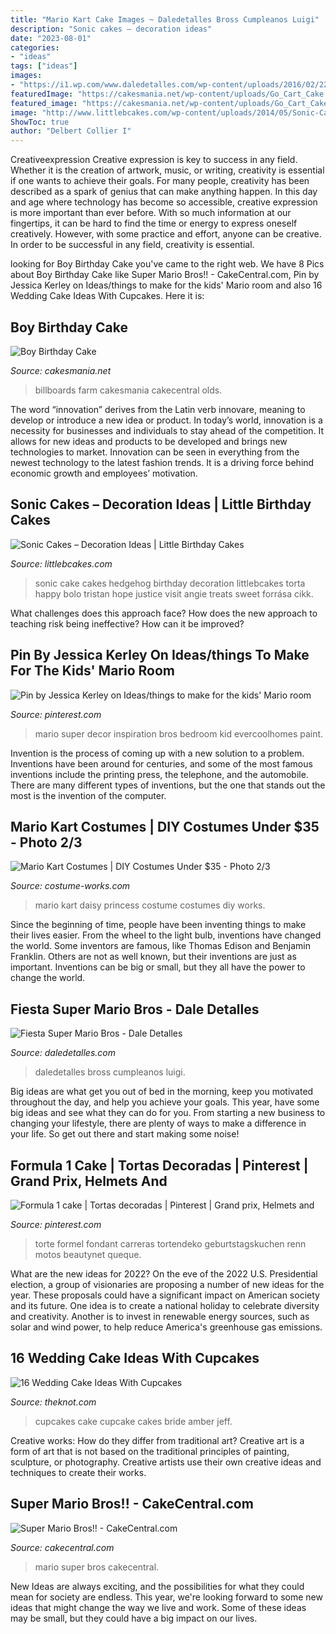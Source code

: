 ```yaml
---
title: "Mario Kart Cake Images ~ Daledetalles Bross Cumpleanos Luigi"
description: "Sonic cakes – decoration ideas"
date: "2023-08-01"
categories:
- "ideas"
tags: ["ideas"]
images:
- "https://i1.wp.com/www.daledetalles.com/wp-content/uploads/2016/02/22-23.jpg"
featuredImage: "https://cakesmania.net/wp-content/uploads/Go_Cart_Cake.jpeg"
featured_image: "https://cakesmania.net/wp-content/uploads/Go_Cart_Cake.jpeg"
image: "http://www.littlebcakes.com/wp-content/uploads/2014/05/Sonic-Cakes-768x1024.jpg"
ShowToc: true
author: "Delbert Collier I"
---
```



Creativeexpression
Creative expression is key to success in any field. Whether it is the creation of artwork, music, or writing, creativity is essential if one wants to achieve their goals. For many people, creativity has been described as a spark of genius that can make anything happen. In this day and age where technology has become so accessible, creative expression is more important than ever before. With so much information at our fingertips, it can be hard to find the time or energy to express oneself creatively. However, with some practice and effort, anyone can be creative. In order to be successful in any field, creativity is essential.

	

		
looking for Boy Birthday Cake you've came to the right web. We have 8 Pics about Boy Birthday Cake like Super Mario Bros!! - CakeCentral.com, Pin by Jessica Kerley on Ideas/things to make for the kids&#039; Mario room and also 16 Wedding Cake Ideas With Cupcakes. Here it is:
		
    
## Boy Birthday Cake

<img loading=lazy src="https://cakesmania.net/wp-content/uploads/Go_Cart_Cake.jpeg" onerror="this.onerror=null;this.src='https://tse1.mm.bing.net/th?id=OIP.GdLUd2DclDj24ocWXoB-4gHaJ4&amp;pid=15.1';" alt="Boy Birthday Cake">

_Source: cakesmania.net_

>billboards farm cakesmania cakecentral olds. 

	

The word “innovation” derives from the Latin verb innovare, meaning to develop or introduce a new idea or product. In today’s world, innovation is a necessity for businesses and individuals to stay ahead of the competition. It allows for new ideas and products to be developed and brings new technologies to market. Innovation can be seen in everything from the newest technology to the latest fashion trends. It is a driving force behind economic growth and employees’ motivation.

    
## Sonic Cakes – Decoration Ideas | Little Birthday Cakes

<img loading=lazy src="http://www.littlebcakes.com/wp-content/uploads/2014/05/Sonic-Cakes-768x1024.jpg" onerror="this.onerror=null;this.src='https://tse2.mm.bing.net/th?id=OIP.MyqhpkHc9yEPz6Bus1-PPAHaJ4&amp;pid=15.1';" alt="Sonic Cakes – Decoration Ideas | Little Birthday Cakes">

_Source: littlebcakes.com_

>sonic cake cakes hedgehog birthday decoration littlebcakes torta happy bolo tristan hope justice visit angie treats sweet forrása cikk. 

	

What challenges does this approach face?
How does the new approach to teaching risk being ineffective? How can it be improved?

    
## Pin By Jessica Kerley On Ideas/things To Make For The Kids&#039; Mario Room

<img loading=lazy src="https://i.pinimg.com/originals/72/67/6b/72676b07ce33cc0bb2d567ef103d028e.jpg" onerror="this.onerror=null;this.src='https://tse3.mm.bing.net/th?id=OIP.wWRoM87QKOcoukUzzKY2pAHaJ6&amp;pid=15.1';" alt="Pin by Jessica Kerley on Ideas/things to make for the kids&#039; Mario room">

_Source: pinterest.com_

>mario super decor inspiration bros bedroom kid evercoolhomes paint. 

	

Invention is the process of coming up with a new solution to a problem. Inventions have been around for centuries, and some of the most famous inventions include the printing press, the telephone, and the automobile. There are many different types of inventions, but the one that stands out the most is the invention of the computer.

    
## Mario Kart Costumes | DIY Costumes Under $35 - Photo 2/3

<img loading=lazy src="https://photos.costume-works.com/full/mario_kart1.jpg" onerror="this.onerror=null;this.src='https://tse4.mm.bing.net/th?id=OIP.JJW3bSP0yWj8IcT4LhDTcQHaKf&amp;pid=15.1';" alt="Mario Kart Costumes | DIY Costumes Under $35 - Photo 2/3">

_Source: costume-works.com_

>mario kart daisy princess costume costumes diy works. 

	

Since the beginning of time, people have been inventing things to make their lives easier. From the wheel to the light bulb, inventions have changed the world. Some inventors are famous, like Thomas Edison and Benjamin Franklin. Others are not as well known, but their inventions are just as important. Inventions can be big or small, but they all have the power to change the world.

    
## Fiesta Super Mario Bros - Dale Detalles

<img loading=lazy src="https://i1.wp.com/www.daledetalles.com/wp-content/uploads/2016/02/22-23.jpg" onerror="this.onerror=null;this.src='https://tse1.mm.bing.net/th?id=OIP.aNvOecom_HuK9DJycj7V8gHaE8&amp;pid=15.1';" alt="Fiesta Super Mario Bros - Dale Detalles">

_Source: daledetalles.com_

>daledetalles bross cumpleanos luigi. 

	

Big ideas are what get you out of bed in the morning, keep you motivated throughout the day, and help you achieve your goals. This year, have some big ideas and see what they can do for you. From starting a new business to changing your lifestyle, there are plenty of ways to make a difference in your life. So get out there and start making some noise!

    
## Formula 1 Cake | Tortas Decoradas | Pinterest | Grand Prix, Helmets And

<img loading=lazy src="https://s-media-cache-ak0.pinimg.com/736x/4c/83/7d/4c837db7fdf2aff7e312898cfb734184.jpg" onerror="this.onerror=null;this.src='https://tse1.mm.bing.net/th?id=OIP.YVgSHDvcgAP3T1Hg9v6L8wHaJ7&amp;pid=15.1';" alt="Formula 1 cake | Tortas decoradas | Pinterest | Grand prix, Helmets and">

_Source: pinterest.com_

>torte formel fondant carreras tortendeko geburtstagskuchen renn motos beautynet queque. 

	

What are the new ideas for 2022?
On the eve of the 2022 U.S. Presidential election, a group of visionaries are proposing a number of new ideas for the year. These proposals could have a significant impact on American society and its future. One idea is to create a national holiday to celebrate diversity and creativity. Another is to invest in renewable energy sources, such as solar and wind power, to help reduce America's greenhouse gas emissions.

    
## 16 Wedding Cake Ideas With Cupcakes

<img loading=lazy src="https://apis.xogrp.com/media-api/images/6e5b3e6d-6050-470c-bdae-9366f87e4d79~rs_768.h?quality=40" onerror="this.onerror=null;this.src='https://tse3.mm.bing.net/th?id=OIP.79PQkkdyJAATticTw9aHGgHaJ4&amp;pid=15.1';" alt="16 Wedding Cake Ideas With Cupcakes">

_Source: theknot.com_

>cupcakes cake cupcake cakes bride amber jeff. 

	

Creative works: How do they differ from traditional art?
Creative art is a form of art that is not based on the traditional principles of painting, sculpture, or photography. Creative artists use their own creative ideas and techniques to create their works.

    
## Super Mario Bros!! - CakeCentral.com

<img loading=lazy src="https://cdn001.cakecentral.com/gallery/2015/03/900_882544zbTL_super-mario-bros.jpg" onerror="this.onerror=null;this.src='https://tse3.mm.bing.net/th?id=OIP.ro1-LJzLmSdK-uAPD2UDigHaLx&amp;pid=15.1';" alt="Super Mario Bros!! - CakeCentral.com">

_Source: cakecentral.com_

>mario super bros cakecentral. 

	

New Ideas are always exciting, and the possibilities for what they could mean for society are endless. This year, we're looking forward to some new ideas that might change the way we live and work. Some of these ideas may be small, but they could have a big impact on our lives.

